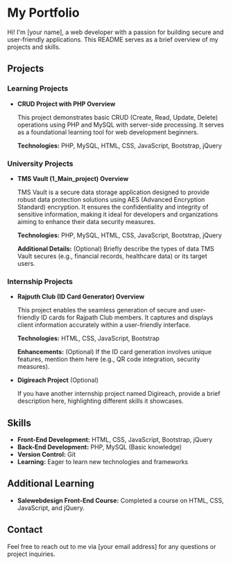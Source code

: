 # My Portfolio

Hi! I'm [your name], a web developer with a passion for building secure and user-friendly applications. This README serves as a brief overview of my projects and skills.

## Projects

### Learning Projects

* **CRUD Project with PHP Overview**

  This project demonstrates basic CRUD (Create, Read, Update, Delete) operations using PHP and MySQL with server-side processing. It serves as a foundational learning tool for web development beginners.

  **Technologies:** PHP, MySQL, HTML, CSS, JavaScript, Bootstrap, jQuery

### University Projects

* **TMS Vault (1_Main_project) Overview**

  TMS Vault is a secure data storage application designed to provide robust data protection solutions using AES (Advanced Encryption Standard) encryption. It ensures the confidentiality and integrity of sensitive information, making it ideal for developers and organizations aiming to enhance their data security measures.

  **Technologies:** PHP, MySQL, HTML, CSS, JavaScript, Bootstrap, jQuery

  **Additional Details:** (Optional) Briefly describe the types of data TMS Vault secures (e.g., financial records, healthcare data) or its target users.

### Internship Projects

* **Rajputh Club (ID Card Generator) Overview**

  This project enables the seamless generation of secure and user-friendly ID cards for Rajpath Club members. It captures and displays client information accurately within a user-friendly interface.

  **Technologies:** HTML, CSS, JavaScript, Bootstrap

  **Enhancements:** (Optional) If the ID card generation involves unique features, mention them here (e.g., QR code integration, security measures).

* **Digireach Project** (Optional)

  If you have another internship project named Digireach, provide a brief description here, highlighting different skills it showcases. 

## Skills

* **Front-End Development:** HTML, CSS, JavaScript, Bootstrap, jQuery
* **Back-End Development:** PHP, MySQL (Basic knowledge)
* **Version Control:** Git
* **Learning:** Eager to learn new technologies and frameworks

## Additional Learning

* **Salewebdesign Front-End Course:** Completed a course on HTML, CSS, JavaScript, and jQuery.

## Contact

Feel free to reach out to me via [your email address] for any questions or project inquiries.
